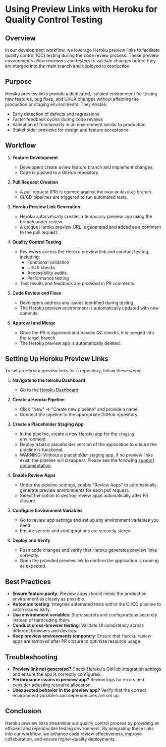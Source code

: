 # Using Preview Links with Heroku for Quality Control Testing

## Overview
In our development workflow, we leverage Heroku preview links to facilitate quality control (QC) testing during the code review process. These preview environments allow reviewers and testers to validate changes before they are merged into the main branch and deployed to production.

## Purpose
Heroku preview links provide a dedicated, isolated environment for testing new features, bug fixes, and UI/UX changes without affecting the production or staging environments. They enable:
- Early detection of defects and regressions
- Faster feedback cycles during code reviews
- Validation of functionality in an environment similar to production
- Stakeholder previews for design and feature acceptance

## Workflow
1. **Feature Development**
   - Developers create a new feature branch and implement changes.
   - Code is pushed to a GitHub repository.

2. **Pull Request Creation**
   - A pull request (PR) is opened against the `main` or `develop` branch.
   - CI/CD pipelines are triggered to run automated tests.

3. **Heroku Preview Link Generation**
   - Heroku automatically creates a temporary preview app using the branch under review.
   - A unique Heroku preview URL is generated and added as a comment to the pull request.

4. **Quality Control Testing**
   - Reviewers access the Heroku preview link and conduct testing, including:
     - Functional validation
     - UI/UX checks
     - Accessibility audits
     - Performance testing
   - Test results and feedback are provided in PR comments.

5. **Code Review and Fixes**
   - Developers address any issues identified during testing.
   - The Heroku preview environment is automatically updated with new commits.

6. **Approval and Merge**
   - Once the PR is approved and passes QC checks, it is merged into the target branch.
   - The Heroku preview app is automatically deleted.

## Setting Up Heroku Preview Links
To set up Heroku preview links for a repository, follow these steps:

1. **Navigate to the Heroku Dashboard**
   - Go to the [Heroku Dashboard](https://dashboard.heroku.com/).

3. **Create a Heroku Pipeline**
   - Click "New" -> "Create new pipeline" and provide a name.
   - Connect the pipeline to the appropriate GitHub repository.

4. **Create a Placeholder Staging App**
   - In the pipeline, create a new Heroku app for the `staging` environment.
   - Deploy a basic placeholder version of the application to ensure the pipeline is functional.
   - WARNING: Without a placeholder staging app, if no preview links exist, the pipeline will disappear. Please see the following [support documentation](https://help.heroku.com/R8AE3YBV/why-did-my-pipeline-disappear).

5. **Enable Review Apps**
   - Under the pipeline settings, enable "Review Apps" to automatically generate preview environments for each pull request.
   - Select the option to destroy review apps automatically after PR closure.

6. **Configure Environment Variables**
   - Go to review app settings and set up any environment variables you need.
   - Ensure secrets and configurations are securely stored.

7. **Deploy and Verify**
   - Push code changes and verify that Heroku generates preview links correctly.
   - Open the provided preview link to confirm the application is running as expected.

## Best Practices
- **Ensure feature parity**: Preview apps should mimic the production environment as closely as possible.
- **Automate testing**: Integrate automated tests within the CI/CD pipeline to catch issues early.
- **Use environment variables**: Store secrets and configurations securely instead of hardcoding them.
- **Conduct cross-browser testing**: Validate UI consistency across different browsers and devices.
- **Keep preview environments temporary**: Ensure that Heroku review apps are removed after PR closure to optimize resource usage.

## Troubleshooting
- **Preview link not generated?** Check Heroku's GitHub integration settings and ensure the app is correctly configured.
- **Performance issues in preview app?** Review logs for errors and consider adjusting resource allocation.
- **Unexpected behavior in the preview app?** Verify that the correct environment variables and dependencies are set up.

## Conclusion
Heroku preview links streamline our quality control process by providing an efficient and reproducible testing environment. By integrating these links into our workflow, we enhance code review effectiveness, improve collaboration, and ensure higher-quality deployments.

